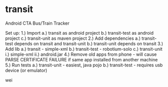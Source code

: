 transit
=======

Android CTA Bus/Train Tracker

Set up:
1.) Import
  a.) transit as android project
  b.) transit-test as android project
  c.) transit-unit as maven project
2.) Add dependencies
  a.) transit-test depends on transit and transit-unit
  b.) transit-unit depends on transit
3.) Add lib
  a.) transit - simple-xml
  b.) transit-test - robotium-solo
  c.) transit-unit
    i.) simple-xml
    ii.) android.jar
4.) Remove old apps from phone - will cause PARSE CERTIFICATE FAILURE if same app installed from another machine
5.) Run tests
  a.) transit-unit - easiest, java pojo
  b.) transit-test - requires usb device (or emulator)

wei
